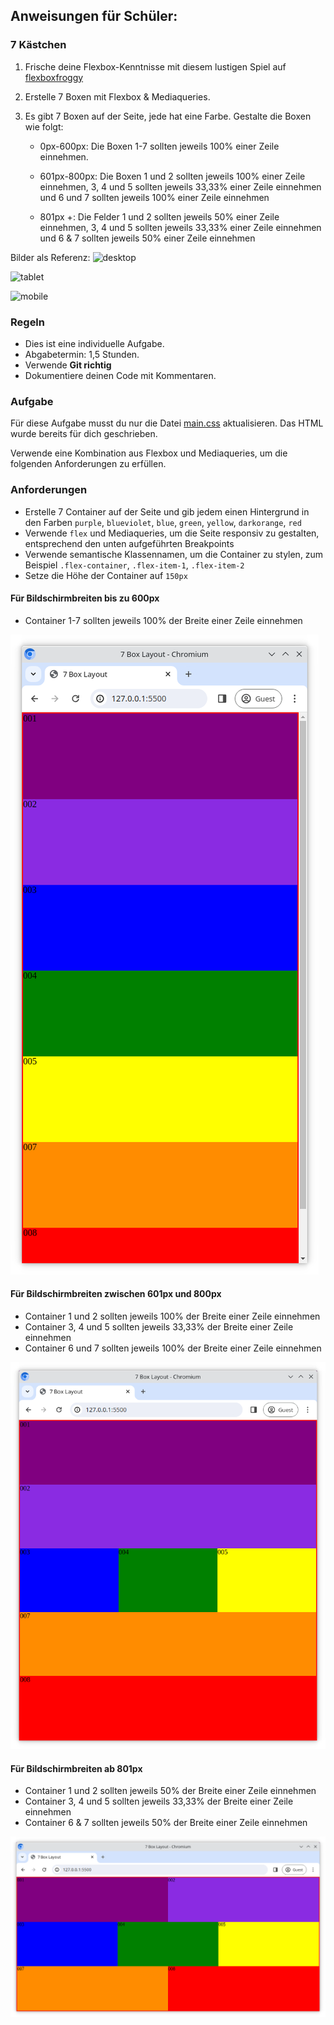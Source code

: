 ## Anweisungen für Schüler:

### 7 Kästchen

1. Frische deine Flexbox-Kenntnisse mit diesem lustigen Spiel auf [flexboxfroggy](http://flexboxfroggy.com)

2. Erstelle 7 Boxen mit Flexbox & Mediaqueries.

3. Es gibt 7 Boxen auf der Seite, jede hat eine Farbe. Gestalte die Boxen wie folgt:

   * 0px-600px: Die Boxen 1-7 sollten jeweils 100% einer Zeile einnehmen.

   * 601px-800px: Die Boxen 1 und 2 sollten jeweils 100% einer Zeile einnehmen, 3, 4 und 5 sollten jeweils 33,33% einer Zeile einnehmen und 6 und 7 sollten jeweils 100% einer Zeile einnehmen

   * 801px +: Die Felder 1 und 2 sollten jeweils 50% einer Zeile einnehmen, 3, 4 und 5 sollten jeweils 33,33% einer Zeile einnehmen und 6 & 7 sollten jeweils 50% einer Zeile einnehmen

Bilder als Referenz:
![desktop](/images/desktop.png)

![tablet](/images/tablet.png)

![mobile](/images/mobile.png)

### Regeln

- Dies ist eine individuelle Aufgabe.
- Abgabetermin: 1,5 Stunden.
- Verwende **Git richtig**
- Dokumentiere deinen Code mit Kommentaren.

### Aufgabe

Für diese Aufgabe musst du nur die Datei [main.css](/main.css) aktualisieren. Das HTML wurde bereits für dich geschrieben.

Verwende eine Kombination aus Flexbox und Mediaqueries, um die folgenden Anforderungen zu erfüllen.

### Anforderungen

- Erstelle 7 Container auf der Seite und gib jedem einen Hintergrund in den Farben `purple`, `blueviolet`, `blue`, `green`, `yellow`, `darkorange`, `red`
- Verwende `flex` und Mediaqueries, um die Seite responsiv zu gestalten, entsprechend den unten aufgeführten Breakpoints
- Verwende semantische Klassennamen, um die Container zu stylen, zum Beispiel `.flex-container`, `.flex-item-1`, `.flex-item-2`
- Setze die Höhe der Container auf `150px`

#### Für Bildschirmbreiten bis zu 600px

- Container 1-7 sollten jeweils 100% der Breite einer Zeile einnehmen

![mobile](/reference/mobile.png)

#### Für Bildschirmbreiten zwischen 601px und 800px

- Container 1 und 2 sollten jeweils 100% der Breite einer Zeile einnehmen
- Container 3, 4 und 5 sollten jeweils 33,33% der Breite einer Zeile einnehmen
- Container 6 und 7 sollten jeweils 100% der Breite einer Zeile einnehmen

![tablet](/reference/tablet.png)

#### Für Bildschirmbreiten ab 801px

- Container 1 und 2 sollten jeweils 50% der Breite einer Zeile einnehmen
- Container 3, 4 und 5 sollten jeweils 33,33% der Breite einer Zeile einnehmen
- Container 6 & 7 sollten jeweils 50% der Breite einer Zeile einnehmen

![desktop](/reference/desktop.png)
